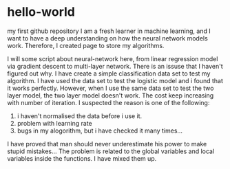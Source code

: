 # hello-world
my first github repository
I am a fresh learner in machine learning, and I want to have a deep understanding on how the neural network models work. Therefore, I created page to store my algorithms. 


I will some script about neural-network here, from linear regression model via gradient descent to multi-layer network. 
There is an issuse that I haven't figured out why. I have create a simple classification data set to test my algorithm. I have used the data set to test the logistic model and i found that it works perfectly. However, when I use the same data set to test the two layer model, the two layer model doesn't work. The cost keep increasing with number of iteration. I suspected the reason is one of the following:
1. i haven't normalised the data before i use it.
2. problem with learning rate
3. bugs in my alogorithm, but i have checked it many times...

I have proved that man should never underestimate his power to make stupid mistakes... 
The problem is related to the global variables and local variables inside the functions. I have mixed them up.
